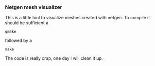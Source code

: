 ### Netgen mesh visualizer

This is a little tool to visualize meshes created with netgen.
To compile it should be sufficient a

    qmake

followed by a

    make

The code is really crap, one day I will clean it up.

